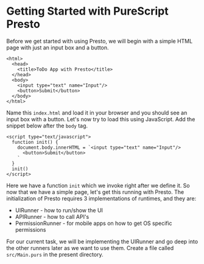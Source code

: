 # Getting Started with PureScript Presto

Before we get started with using Presto, we will begin with a simple HTML page with just an input box and a button.

```
<html>
  <head>
    <title>ToDo App with Presto</title>
  </head>
  <body>
    <input type="text" name="Input"/>
    <button>Submit</button>
  </body>
</html>
```

Name this `index.html` and load it in your browser and you should see an input box with a button. Let's now try to load this using JavaScript. Add the snippet below after the `body` tag.

    <script type="text/javascript">
      function init() {
        document.body.innerHTML = `<input type="text" name="Input"/>
          <button>Submit</button>
        `
      }
      init()
    </script>

Here we have a function `init` which we invoke right after we define it. So now that we have a simple page, let's get this running with Presto. The initialization of Presto requires 3 implementations of runtimes, and they are:

* UIRunner - how to run/show the UI
* APIRunner - how to call API's
* PermissionRunner - for mobile apps on how to get OS specific permissions

For our current task, we will be implementing the UIRunner and go deep into the other runners later as we want to use them. Create a file called `src/Main.purs` in the present directory.

